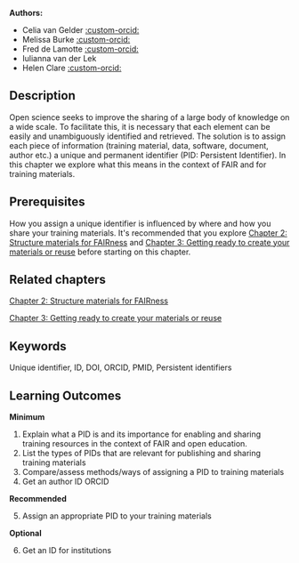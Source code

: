 
**Authors:**

- Celia van Gelder [:custom-orcid:](https://orcid.org/0000-0002-0223-2329)
- Melissa Burke [:custom-orcid:](https://orcid.org/0000-0002-5571-8664)
- Fred de Lamotte [:custom-orcid:](https://orcid.org/0000-0003-4234-1172)
- Iulianna van der Lek
- Helen Clare [:custom-orcid:](https://orcid.org/0000-0002-6656-3012)

## Description
Open science seeks to improve the sharing of a large body of knowledge on a wide scale.
To facilitate this, it is necessary that each element can be easily and unambiguously identified and retrieved. The solution is to assign each piece of information (training material, data, software, document, author etc.) a unique and permanent identifier (PID: Persistent Identifier). In this chapter we explore what this means in the context of FAIR and for training materials.


## Prerequisites
How you assign a unique identifier is influenced by where and how you share your training materials. It's recommended that you explore [Chapter 2: Structure materials for FAIRness](https://elixir-fair-training.github.io/FAIR-training-handbook/chapters/chapter_02/) and [Chapter 3: Getting ready to create your materials or reuse](https://elixir-fair-training.github.io/FAIR-training-handbook/chapters/chapter_03/) before starting on this chapter.

## Related chapters
[Chapter 2: Structure materials for FAIRness](https://elixir-fair-training.github.io/FAIR-training-handbook/chapters/chapter_02/)

[Chapter 3: Getting ready to create your materials or reuse](https://elixir-fair-training.github.io/FAIR-training-handbook/chapters/chapter_03/)

## Keywords
Unique identifier, ID, DOI, ORCID, PMID, Persistent identifiers

## Learning Outcomes

**Minimum**
1. Explain what a PID is and its importance for enabling and sharing training resources in the context of FAIR and open education.
2. List the types of PIDs that are relevant for publishing and sharing training materials
3. Compare/assess methods/ways of assigning a PID to training materials
4. Get an author ID  ORCID

**Recommended**

5. Assign an appropriate PID to your training materials 

**Optional**

6. Get an ID for institutions
